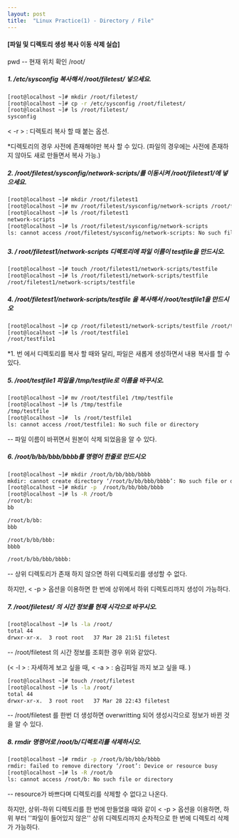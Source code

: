 ```yaml
---
layout: post
title:  "Linux Practice(1) - Directory / File"
---
```


#### [파일 및 디렉토리 생성 복사 이동 삭제 실습]



pwd -- 현재 위치 확인
/root/

##### 1. /etc/sysconfig 복사해서 /root/filetest/ 넣으세요.

```bash
[root@localhost ~]# mkdir /root/filetest/
[root@localhost ~]# cp -r /etc/sysconfig /root/filetest/
[root@localhost ~]# ls /root/filetest/
sysconfig
```

< -r > : 디렉토리 복사 할 때 붙는 옵션.

*디렉토리의 경우 사전에 존재해야만 복사 할 수 있다. (파일의 경우에는 사전에 존재하지 않아도 새로 만들면서 복사 가능.)



##### 2.  /root/filetest/sysconfig/network-scripts/를 이동시켜 /root/filetest1/에 넣으세요.

```bash
[root@localhost ~]# mkdir /root/filetest1
[root@localhost ~]# mv /root/filetest/sysconfig/network-scripts /root/filetest1
[root@localhost ~]# ls /root/filetest1
network-scripts
[root@localhost ~]# ls /root/filetest/sysconfig/network-scripts
ls: cannot access /root/filetest/sysconfig/network-scripts: No such file or directory
```

##### 

##### 3. / root/filetest1/network-scripts 디렉토리에 파일 이름이 testfile을 만드시오.

```bash
[root@localhost ~]# touch /root/filetest1/network-scripts/testfile
[root@localhost ~]# ls /root/filetest1/network-scripts/testfile
/root/filetest1/network-scripts/testfile
```



##### 4. /root/filetest1/network-scripts/testfile 을 복사해서 /root/testfile1을 만드시오

```bash
[root@localhost ~]# cp /root/filetest1/network-scripts/testfile /root/testfile1
[root@localhost ~]# ls /root/testfile1
/root/testfile1
```

*1. 번 에서 디렉토리를 복사 할 때와 달리, 파일은 새롭게 생성하면서 내용 복사를 할 수 있다.



##### 5. /root/testfile1 파일을 /tmp/testfile로 이름을 바꾸시오.

```bash
[root@localhost ~]# mv /root/testfile1 /tmp/testfile
[root@localhost ~]# ls /tmp/testfile
/tmp/testfile 
[root@localhost ~]#  ls /root/testfile1
ls: cannot access /root/testfile1: No such file or directory 
```

-- 파일 이름이  바뀌면서 원본이 삭제 되었음을 알 수 있다.



##### 6. /root/b/bb/bbb/bbbb를 명령어 한줄로 만드시오

```bash
[root@localhost ~]# mkdir /root/b/bb/bbb/bbbb
mkdir: cannot create directory ‘/root/b/bb/bbb/bbbb’: No such file or directory
[root@localhost ~]# mkdir -p  /root/b/bb/bbb/bbbb
[root@localhost ~]# ls -R /root/b
/root/b:
bb

/root/b/bb:
bbb

/root/b/bb/bbb:
bbbb

/root/b/bb/bbb/bbbb:
```

-- 상위 디렉토리가 존재 하지 않으면 하위 디렉토리를 생성할 수 없다.

하지만, < -p > 옵션을 이용하면 한 번에 상위에서 하위 디렉토리까지 생성이 가능하다.



##### 7. /root/filetest/ 의 시간 정보를 현재 시각으로 바꾸시오.

```bash
[root@localhost ~]# ls -la /root/
total 44
drwxr-xr-x.  3 root root   37 Mar 28 21:51 filetest
```

-- /root/filetest 의 시간 정보를 조회한 경우 위와 같았다. 

(< -l > :  자세하게 보고 싶을 때, < -a > : 숨김파일 까지 보고 싶을 때. )

```bash
[root@localhost ~]# touch /root/filetest
[root@localhost ~]# ls -la /root/
total 44
drwxr-xr-x.  3 root root   37 Mar 28 22:43 filetest
```

-- /root/filetest 를 한번 더 생성하면 overwritting 되어 생성시각으로 정보가 바뀐 것을 알 수 있다.

##### 8. rmdir 명령어로 /root/b/디렉토리를 삭제하시오.

```bash
[root@localhost ~]# rmdir -p /root/b/bb/bbb/bbbb
rmdir: failed to remove directory ‘/root’: Device or resource busy
[root@localhost ~]# ls -R /root/b
ls: cannot access /root/b: No such file or directory
```

-- resource가 바쁘다며 디렉토리를 삭제할 수 없다고 나온다. 

하지만, 상위-하위 디렉토리를 한 번에 만들었을 때와 같이 < -p > 옵션을 이용하면, 하위 부터 ''파일이 들어있지 않은'' 상위 디렉토리까지 순차적으로 한 번에 디렉토리 삭제가 가능하다. 

